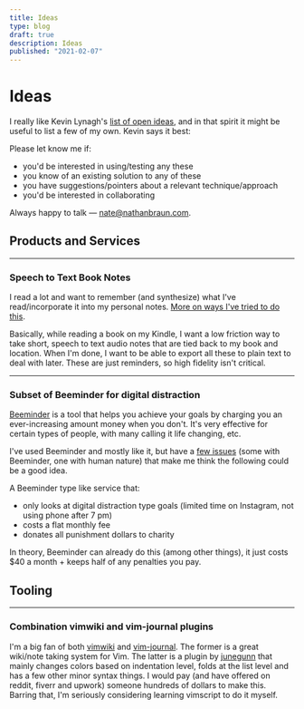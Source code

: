 ```yaml
---
title: Ideas
type: blog
draft: true
description: Ideas
published: "2021-02-07"
---
```


# Ideas

I really like Kevin Lynagh's [list of open
ideas](https://kevinlynagh.com/ideas/), and in that spirit it might be useful
to list a few of my own. Kevin says it best:

Please let know me if:

- you'd be interested in using/testing any these
- you know of an existing solution to any of these
- you have suggestions/pointers about a relevant technique/approach
- you'd be interested in collaborating

Always happy to talk — [nate@nathanbraun.com](mailto:nate@nathanbraun.com).

## Products and Services
---
### Speech to Text Book Notes
I read a lot and want to remember (and synthesize) what I've read/incorporate
it into my personal notes. [More on ways I've tried to do
this](ideas/voice-book-notes).

Basically, while reading a book on my Kindle, I want a low friction way to
take short, speech to text audio notes that are tied back to my book and
location. When I'm done, I want to be able to export all these to plain text
to deal with later.  These are just reminders, so high fidelity isn't
critical.

---
### Subset of Beeminder for digital distraction
[Beeminder](https://beeminder.com) is a tool that helps you achieve your goals
by charging you an ever-increasing amount money when you don't. It's very
effective for certain types of people, with many calling it life changing,
etc.

I've used Beeminder and mostly like it, but have a [few
issues](ideas/beeminder) (some with Beeminder, one with human nature) that
make me think the following could be a good idea.

A Beeminder type like service that:
- only looks at digital distraction type goals (limited time on Instagram, not using phone after 7 pm)
- costs a flat monthly fee
- donates all punishment dollars to charity

In theory, Beeminder can already do this (among other things), it just costs
$40 a month + keeps half of any penalties you pay.

## Tooling
---
### Combination vimwiki and vim-journal plugins
I'm a big fan of both [vimwiki](https://github.com/vimwiki/vimwiki) and
[vim-journal](https://github.com/junegunn/vim-journal). The former is a great
wiki/note taking system for Vim. The latter is a plugin by
[junegunn](https://github.com/junegunn) that mainly changes colors based on
indentation level, folds at the list level and has a few other minor syntax
things. I would pay (and have offered on reddit, fiverr and upwork) someone
hundreds of dollars to make this. Barring that, I'm seriously considering
learning vimscript to do it myself.
